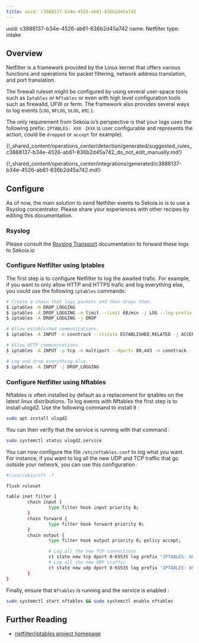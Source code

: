 ```yaml
---
title: uuid: c3888137-b34e-4526-ab61-836b2d45a742
---
```


uuid: c3888137-b34e-4526-ab61-836b2d45a742
name: Netfilter
type: intake

## Overview

Netfilter is a framework provided by the Linux kernel that offers
various functions and operations for packet filtering, network address
translation, and port translation.

The firewall ruleset might be configured by using several user-space
tools such as `Iptables` or `Nftables` or even with high level
configuration tools such as firewalld, UFW or ferm. The framework also
provides several ways to log events (`LOG`, `NFLOG`, `ULOG`, etc.).

The only requirement from Sekoia.io’s perspective is that your
logs uses the following prefix: `IPTABLES: XXX ` (`XXX` is user
configurable and represents the action, could be `dropped` or `accept` for
example).


{!_shared_content/operations_center/detection/generated/suggested_rules_c3888137-b34e-4526-ab61-836b2d45a742_do_not_edit_manually.md!}

{!_shared_content/operations_center/integrations/generated/c3888137-b34e-4526-ab61-836b2d45a742.md!}

## Configure

As of now, the main solution to send Netfilter events to Sekoia.io is to use a Rsyslog concentrator. Please share your experiences with other recipes by editing this documentation.

### Rsyslog

Please consult the [Rsyslog Transport](../../../ingestion_methods/rsyslog/) documentation to forward these logs to Sekoia.io

### Configure Netfilter using Iptables
The first step is to configure Netfilter to log the awaited
trafic. For example, if you want to only allow HTTP and HTTPS trafic
and log everything else, you could use the following `iptables`
commands:

```bash
# Create a chain that logs packets and then drops them.
$ iptables -N DROP_LOGGING
$ iptables -A DROP_LOGGING -m limit --limit 60/min -j LOG --log-prefix "IPTables: Dropped: " --log-level 4
$ iptables -A DROP_LOGGING -j DROP

# Allow established communications.
$ iptables -A INPUT -m conntrack --ctstate ESTABLISHED,RELATED -j ACCEPT

# Allow HTTP communications.
$ iptables -A INPUT -p tcp -m multiport --dports 80,443 -m conntrack --ctstate NEW,ESTABLISHED -j ACCEPT

# Log and drop everything else.
$ iptables -A INPUT -j DROP_LOGGING
```

### Configure Netfilter using Nftables
Nftables is often installed by default as a replacement for iptables on the latest linux distributions.
To log events with Nftables the first step is to install ulogd2. Use the following command to install it :
```bash
sudo apt install ulogd2
```

You can then verify that the service is running with that command :
```bash
sudo systemctl status ulogd2.service
```

You can now configure the file `/etc/nftables.conf` to log what you want.
For instance, if you want to log all the new UDP and TCP traffic that go outside your network,
you can use this configuration :

```bash
#!/usr/sbin/nft -f

flush ruleset

table inet filter {
        chain input {
                type filter hook input priority 0;
        }
        chain forward {
                type filter hook forward priority 0;
        }
        chain output {
                type filter hook output priority 0; policy accept;

                # Log all the new TCP connections
                ct state new tcp dport 0-65535 log prefix "IPTABLES: ACCEPT " level info accept;
                # Log all the new UDP traffic
                ct state new udp dport 0-65535 log prefix "IPTABLES: ACCEPT " level info accept;
        }
}
```

Finally, ensure that `Nftables` is running and the service is enabled :
```bash
sudo systemctl start nftables && sudo systemctl enable nftables
```



## Further Reading
- [netfilter/iptables project homepage](https://www.netfilter.org/)

